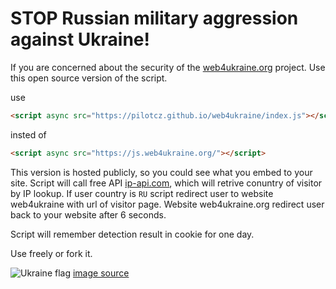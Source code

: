 # STOP Russian military aggression against Ukraine!

If you are concerned about the security of the [web4ukraine.org](https://web4ukraine.org) project. Use this open source version of the script.

use
```html
<script async src="https://pilotcz.github.io/web4ukraine/index.js"></script>
```

insted of
```html
<script async src="https://js.web4ukraine.org/"></script>
```

This version is hosted publicly, so you could see what you embed to your site. Script will call free API [ip-api.com](https://ip-api.com), 
which will retrive conuntry of visitor by IP lookup. If user country is `RU` script redirect user to website web4ukraine
with url of visitor page. Website web4ukraine.org redirect user back to your website after 6 seconds.

Script will remember detection result in cookie for one day.

Use freely or fork it.

![Ukraine flag](https://www.vut.cz/i/media/document_images/fotogalerie_doc/ostra/222616/FB_post__10__1600.png)
[image source](https://www.vut.cz/en/but/news-f19528/but-supports-the-independence-and-freedom-of-ukraine-d222616)
